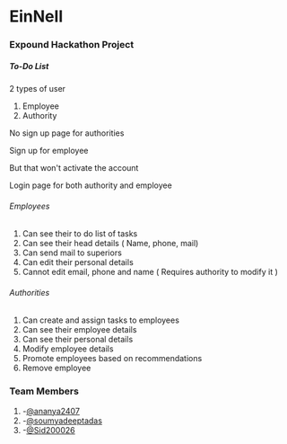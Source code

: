 # EinNell
### Expound Hackathon Project

##### To-Do List

2 types of user
1. Employee
2. Authority

No sign up page for authorities

Sign up for employee

But that won't activate the account

Login page for both authority and employee

###### Employees

1. Can see their to do list of tasks
2. Can see their head details ( Name, phone, mail)
3. Can send mail to superiors
4. Can edit their personal details
5. Cannot edit email, phone and name ( Requires authority to modify it )

###### Authorities

1. Can create and assign tasks to employees
2. Can see their employee details
3. Can see their personal details
4. Modify employee details
5. Promote employees based on recommendations
6. Remove employee

### Team Members
1. -[@ananya2407](https://github.com/ananya2407)
2. -[@soumyadeeptadas](https://github.com/soumyadeeptadas)
3. -[@Sid200026](https://github.com/Sid200026)
